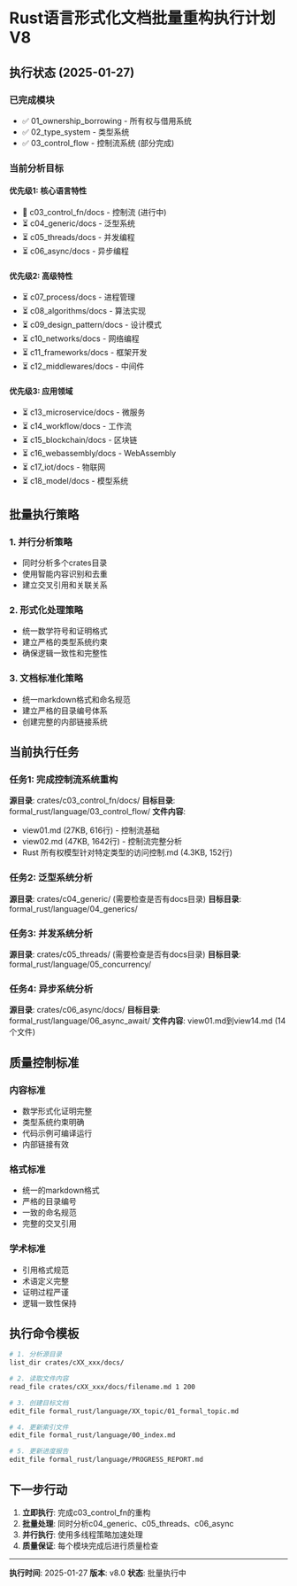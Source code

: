 # Rust语言形式化文档批量重构执行计划 V8

## 执行状态 (2025-01-27)

### 已完成模块

- ✅ 01_ownership_borrowing - 所有权与借用系统
- ✅ 02_type_system - 类型系统
- ✅ 03_control_flow - 控制流系统 (部分完成)

### 当前分析目标

#### 优先级1: 核心语言特性

- 🔄 c03_control_fn/docs - 控制流 (进行中)
- ⏳ c04_generic/docs - 泛型系统
- ⏳ c05_threads/docs - 并发编程
- ⏳ c06_async/docs - 异步编程

#### 优先级2: 高级特性

- ⏳ c07_process/docs - 进程管理
- ⏳ c08_algorithms/docs - 算法实现
- ⏳ c09_design_pattern/docs - 设计模式
- ⏳ c10_networks/docs - 网络编程
- ⏳ c11_frameworks/docs - 框架开发
- ⏳ c12_middlewares/docs - 中间件

#### 优先级3: 应用领域

- ⏳ c13_microservice/docs - 微服务
- ⏳ c14_workflow/docs - 工作流
- ⏳ c15_blockchain/docs - 区块链
- ⏳ c16_webassembly/docs - WebAssembly
- ⏳ c17_iot/docs - 物联网
- ⏳ c18_model/docs - 模型系统

## 批量执行策略

### 1. 并行分析策略

- 同时分析多个crates目录
- 使用智能内容识别和去重
- 建立交叉引用和关联关系

### 2. 形式化处理策略

- 统一数学符号和证明格式
- 建立严格的类型系统约束
- 确保逻辑一致性和完整性

### 3. 文档标准化策略

- 统一markdown格式和命名规范
- 建立严格的目录编号体系
- 创建完整的内部链接系统

## 当前执行任务

### 任务1: 完成控制流系统重构

**源目录**: crates/c03_control_fn/docs/
**目标目录**: formal_rust/language/03_control_flow/
**文件内容**:

- view01.md (27KB, 616行) - 控制流基础
- view02.md (47KB, 1642行) - 控制流完整分析
- Rust 所有权模型针对特定类型的访问控制.md (4.3KB, 152行)

### 任务2: 泛型系统分析

**源目录**: crates/c04_generic/ (需要检查是否有docs目录)
**目标目录**: formal_rust/language/04_generics/

### 任务3: 并发系统分析

**源目录**: crates/c05_threads/ (需要检查是否有docs目录)
**目标目录**: formal_rust/language/05_concurrency/

### 任务4: 异步系统分析

**源目录**: crates/c06_async/docs/
**目标目录**: formal_rust/language/06_async_await/
**文件内容**: view01.md到view14.md (14个文件)

## 质量控制标准

### 内容标准

- 数学形式化证明完整
- 类型系统约束明确
- 代码示例可编译运行
- 内部链接有效

### 格式标准

- 统一的markdown格式
- 严格的目录编号
- 一致的命名规范
- 完整的交叉引用

### 学术标准

- 引用格式规范
- 术语定义完整
- 证明过程严谨
- 逻辑一致性保持

## 执行命令模板

```bash
# 1. 分析源目录
list_dir crates/cXX_xxx/docs/

# 2. 读取文件内容
read_file crates/cXX_xxx/docs/filename.md 1 200

# 3. 创建目标文档
edit_file formal_rust/language/XX_topic/01_formal_topic.md

# 4. 更新索引文件
edit_file formal_rust/language/00_index.md

# 5. 更新进度报告
edit_file formal_rust/language/PROGRESS_REPORT.md
```

## 下一步行动

1. **立即执行**: 完成c03_control_fn的重构
2. **批量处理**: 同时分析c04_generic、c05_threads、c06_async
3. **并行执行**: 使用多线程策略加速处理
4. **质量保证**: 每个模块完成后进行质量检查

---
**执行时间**: 2025-01-27
**版本**: v8.0
**状态**: 批量执行中
